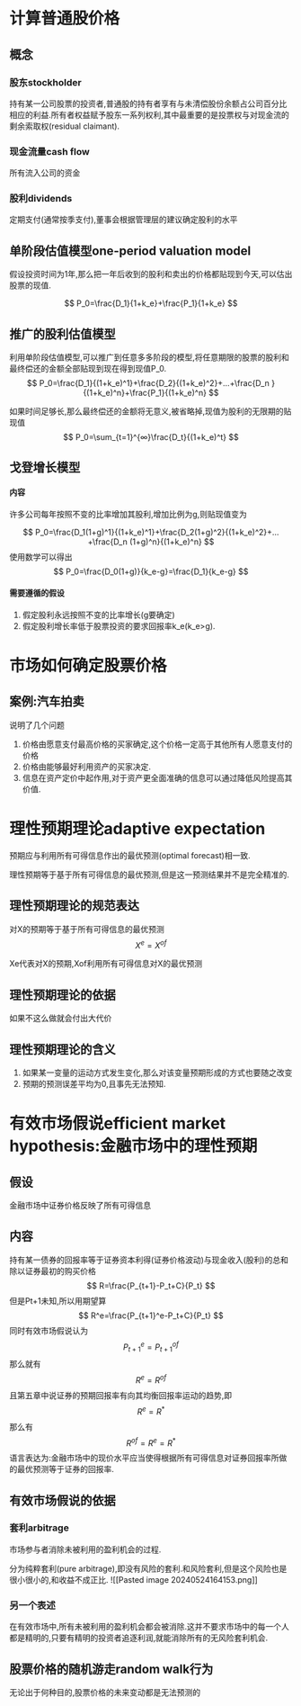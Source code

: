  
# 计算普通股价格

## 概念

### 股东stockholder

持有某一公司股票的投资者,普通股的持有者享有与未清偿股份余额占公司百分比相应的利益.所有者权益赋予股东一系列权利,其中最重要的是投票权与对现金流的剩余索取权(residual claimant).

### 现金流量cash flow

所有流入公司的资金

### 股利dividends

定期支付(通常按季支付),董事会根据管理层的建议确定股利的水平

## 单阶段估值模型one-period valuation model

假设投资时间为1年,那么把一年后收到的股利和卖出的价格都贴现到今天,可以估出股票的现值.

$$
P_0=\frac{D_1}{1+k_e}+\frac{P_1}{1+k_e}
$$

## 推广的股利估值模型

利用单阶段估值模型,可以推广到任意多多阶段的模型,将任意期限的股票的股利和最终偿还的金额全部贴现到现在得到现值P_0.
$$
P_0=\frac{D_1}{(1+k_e)^1}+\frac{D_2}{(1+k_e)^2}+…+\frac{D_n
}{(1+k_e)^n}+\frac{P_1}{(1+k_e)^n}
$$

如果时间足够长,那么最终偿还的金额将无意义,被省略掉,现值为股利的无限期的贴现值
$$
P_0=\sum_{t=1}^{∞}\frac{D_t}{(1+k_e)^t}  
$$

## 戈登增长模型

#### 内容

许多公司每年按照不变的比率增加其股利,增加比例为g,则贴现值变为

$$
P_0=\frac{D_1(1+g)^1}{(1+k_e)^1}+\frac{D_2(1+g)^2}{(1+k_e)^2}+…+\frac{D_n
(1+g)^n}{(1+k_e)^n}
$$
使用数学可以得出
$$
P_0=\frac{D_0(1+g)}{k_e-g}=\frac{D_1}{k_e-g}
$$

#### 需要遵循的假设

1. 假定股利永远按照不变的比率增长(g要确定)
2. 假定股利增长率低于股票投资的要求回报率k_e(k_e>g).

# 市场如何确定股票价格 

## 案例:汽车拍卖

说明了几个问题

1. 价格由愿意支付最高价格的买家确定,这个价格一定高于其他所有人愿意支付的价格
2. 价格由能够最好利用资产的买家决定.
3. 信息在资产定价中起作用,对于资产更全面准确的信息可以通过降低风险提高其价值.

# 理性预期理论adaptive expectation

预期应与利用所有可得信息作出的最优预测(optimal forecast)相一致.

理性预期等于基于所有可得信息的最优预测,但是这一预测结果并不是完全精准的.

## 理性预期理论的规范表达

对X的预期等于基于所有可得信息的最优预测
$$
X^e=X^{of}
$$

Xe代表对X的预期,Xof利用所有可得信息对X的最优预测

## 理性预期理论的依据

如果不这么做就会付出大代价

## 理性预期理论的含义

1. 如果某一变量的运动方式发生变化,那么对该变量预期形成的方式也要随之改变
2. 预期的预测误差平均为0,且事先无法预知.

# 有效市场假说efficient market hypothesis:金融市场中的理性预期

## 假设

金融市场中证券价格反映了所有可得信息

## 内容

持有某一债券的回报率等于证券资本利得(证券价格波动)与现金收入(股利)的总和除以证券最初的购买价格
$$
R=\frac{P_{t+1}-P_t+C}{P_t}
$$
但是Pt+1未知,所以用期望算
$$
R^e=\frac{P_{t+1}^e-P_t+C}{P_t}
$$
同时有效市场假说认为
$$
P_{t+1}^e=P_{t+1}^{of}
$$
那么就有
$$
R^e=R^{of}
$$
且第五章中说证券的预期回报率有向其均衡回报率运动的趋势,即
$$
R^e=R^*
$$
那么有
$$
R^{of}=R^e=R^*
$$
语言表达为:金融市场中的现价水平应当使得根据所有可得信息对证券回报率所做的最优预测等于证券的回报率.

## 有效市场假说的依据

### 套利arbitrage

市场参与者消除未被利用的盈利机会的过程.

分为纯粹套利(pure arbitrage),即没有风险的套利.和风险套利,但是这个风险也是很小很小的,和收益不成正比.
![[Pasted image 20240524164153.png]]

### 另一个表述

在有效市场中,所有未被利用的盈利机会都会被消除.这并不要求市场中的每一个人都是精明的,只要有精明的投资者追逐利润,就能消除所有的无风险套利机会.

## 股票价格的随机游走random walk行为

无论出于何种目的,股票价格的未来变动都是无法预测的